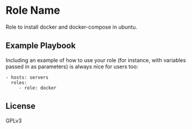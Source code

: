 Role Name
=========

Role to install docker and docker-compose in ubuntu.

Example Playbook
----------------

Including an example of how to use your role (for instance, with variables passed in as parameters) is always nice for users too:

    - hosts: servers
      roles:
         - role: docker

License
-------

GPLv3
